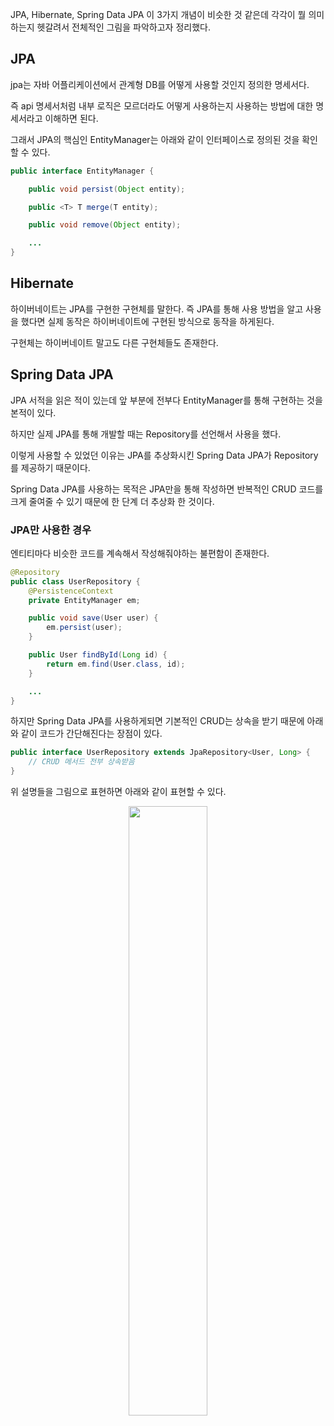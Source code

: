 JPA, Hibernate, Spring Data JPA 이 3가지 개념이 비슷한 것 같은데 각각이 뭘 의미하는지 헷갈려서 전체적인 그림을 파악하고자 정리했다.

## JPA

jpa는 자바 어플리케이션에서 관계형 DB를 어떻게 사용할 것인지 정의한 명세서다.

즉 api 명세서처럼 내부 로직은 모르더라도 어떻게 사용하는지 사용하는 방법에 대한 명세서라고 이해하면 된다.

그래서 JPA의 핵심인 EntityManager는 아래와 같이 인터페이스로 정의된 것을 확인할 수 있다.

```java
public interface EntityManager {

    public void persist(Object entity);

    public <T> T merge(T entity);

    public void remove(Object entity);

    ...
}
```

## Hibernate

하이버네이트는 JPA를 구현한 구현체를 말한다. 즉 JPA를 통해 사용 방법을 알고 사용을 했다면 실제 동작은 하이버네이트에 구현된 방식으로 동작을 하게된다.

구현체는 하이버네이트 말고도 다른 구현체들도 존재한다.

## Spring Data JPA

JPA 서적을 읽은 적이 있는데 앞 부분에 전부다 EntityManager를 통해 구현하는 것을 본적이 있다.

하지만 실제 JPA를 통해 개발할 때는 Repository를 선언해서 사용을 했다.

이렇게 사용할 수 있었던 이유는 JPA를 추상화시킨 Spring Data JPA가 Repository를 제공하기 때문이다.

Spring Data JPA를 사용하는 목적은 JPA만을 통해 작성하면 반복적인 CRUD 코드를 크게 줄여줄 수 있기 때문에 한 단계 더 추상화 한 것이다.

### JPA만 사용한 경우

엔티티마다 비슷한 코드를 계속해서 작성해줘야하는 불편함이 존재한다.

```java
@Repository
public class UserRepository {
    @PersistenceContext
    private EntityManager em;

    public void save(User user) {
        em.persist(user);
    }

    public User findById(Long id) {
        return em.find(User.class, id);
    }

    ...
}

```

하지만 Spring Data JPA를 사용하게되면 기본적인 CRUD는 상속을 받기 때문에 아래와 같이 코드가 간단해진다는 장점이 있다.

```java
public interface UserRepository extends JpaRepository<User, Long> {
    // CRUD 메서드 전부 상속받음
}

```

위 설명들을 그림으로 표현하면 아래와 같이 표현할 수 있다.

<center>
  <img
    src="https://github.com/user-attachments/assets/0a411dce-cdb5-4427-84f1-0e7750fe8a1e"
    width="50%"
  />
</center>
